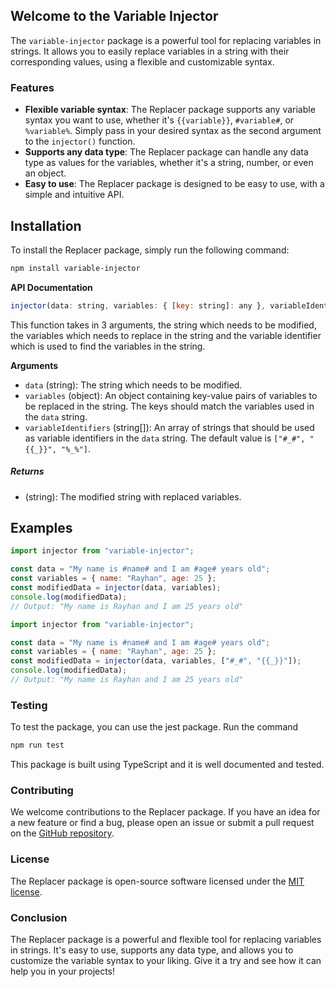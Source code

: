 ## Welcome to the Variable Injector

The `variable-injector` package is a powerful tool for replacing variables in strings. It allows you to easily replace variables in a string with their corresponding values, using a flexible and customizable syntax.

### Features

- **Flexible variable syntax**: The Replacer package supports any variable syntax you want to use, whether it's `{{variable}}`, `#variable#`, or `%variable%`. Simply pass in your desired syntax as the second argument to the `injector()` function.
- **Supports any data type**: The Replacer package can handle any data type as values for the variables, whether it's a string, number, or even an object.
- **Easy to use**: The Replacer package is designed to be easy to use, with a simple and intuitive API.

## Installation

To install the Replacer package, simply run the following command:

```bash
npm install variable-injector
```

**API Documentation**

```js
injector(data: string, variables: { [key: string]: any }, variableIdentifiers: string[] = ["#_#", "{{_}}", "%_%"]): string
```

This function takes in 3 arguments, the string which needs to be modified, the variables which needs to replace in the string and the variable identifier which is used to find the variables in the string.

**Arguments**

- `data` (string): The string which needs to be modified.
- `variables` (object): An object containing key-value pairs of variables to be replaced in the string. The keys should match the variables used in the `data` string.
- `variableIdentifiers` (string[]): An array of strings that should be used as variable identifiers in the `data` string. The default value is `["#_#", "{{_}}", "%_%"]`.

##### Returns

- (string): The modified string with replaced variables.

## Examples

```js
import injector from "variable-injector";

const data = "My name is #name# and I am #age# years old";
const variables = { name: "Rayhan", age: 25 };
const modifiedData = injector(data, variables);
console.log(modifiedData);
// Output: "My name is Rayhan and I am 25 years old"
```

```js
import injector from "variable-injector";

const data = "My name is #name# and I am #age# years old";
const variables = { name: "Rayhan", age: 25 };
const modifiedData = injector(data, variables, ["#_#", "{{_}}"]);
console.log(modifiedData);
// Output: "My name is Rayhan and I am 25 years old"
```

### Testing

To test the package, you can use the jest package. Run the command

```bash
npm run test
```

This package is built using TypeScript and it is well documented and tested.

### Contributing

We welcome contributions to the Replacer package. If you have an idea for a new feature or find a bug, please open an issue or submit a pull request on the [GitHub repository](https://github.com/kingRayhan/variable-injector).

### License

The Replacer package is open-source software licensed under the [MIT license](https://opensource.org/licenses/MIT).

### Conclusion

The Replacer package is a powerful and flexible tool for replacing variables in strings. It's easy to use, supports any data type, and allows you to customize the variable syntax to your liking. Give it a try and see how it can help you in your projects!
